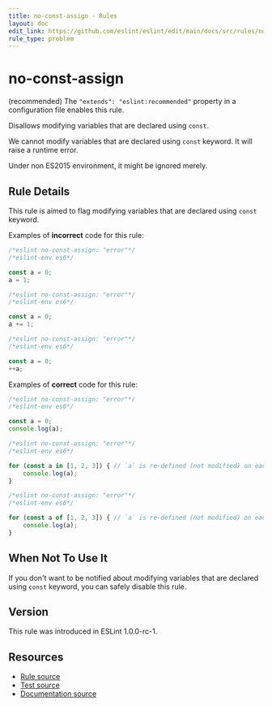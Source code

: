 ```yaml
---
title: no-const-assign - Rules
layout: doc
edit_link: https://github.com/eslint/eslint/edit/main/docs/src/rules/no-const-assign.md
rule_type: problem
---
```

<!-- Note: No pull requests accepted for this file. See README.md in the root directory for details. -->

# no-const-assign

(recommended) The `"extends": "eslint:recommended"` property in a configuration file enables this rule.

Disallows modifying variables that are declared using `const`.

We cannot modify variables that are declared using `const` keyword.
It will raise a runtime error.

Under non ES2015 environment, it might be ignored merely.

## Rule Details

This rule is aimed to flag modifying variables that are declared using `const` keyword.

Examples of **incorrect** code for this rule:

```js
/*eslint no-const-assign: "error"*/
/*eslint-env es6*/

const a = 0;
a = 1;
```

```js
/*eslint no-const-assign: "error"*/
/*eslint-env es6*/

const a = 0;
a += 1;
```

```js
/*eslint no-const-assign: "error"*/
/*eslint-env es6*/

const a = 0;
++a;
```

Examples of **correct** code for this rule:

```js
/*eslint no-const-assign: "error"*/
/*eslint-env es6*/

const a = 0;
console.log(a);
```

```js
/*eslint no-const-assign: "error"*/
/*eslint-env es6*/

for (const a in [1, 2, 3]) { // `a` is re-defined (not modified) on each loop step.
    console.log(a);
}
```

```js
/*eslint no-const-assign: "error"*/
/*eslint-env es6*/

for (const a of [1, 2, 3]) { // `a` is re-defined (not modified) on each loop step.
    console.log(a);
}
```

## When Not To Use It

If you don't want to be notified about modifying variables that are declared using `const` keyword, you can safely disable this rule.

## Version

This rule was introduced in ESLint 1.0.0-rc-1.

## Resources

* [Rule source](https://github.com/eslint/eslint/tree/HEAD/lib/rules/no-const-assign.js)
* [Test source](https://github.com/eslint/eslint/tree/HEAD/tests/lib/rules/no-const-assign.js)
* [Documentation source](https://github.com/eslint/eslint/tree/HEAD/docs/src/rules/no-const-assign.md)

